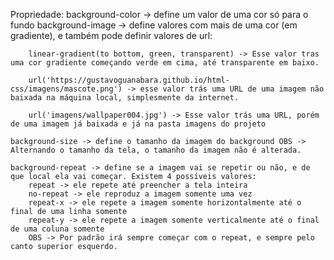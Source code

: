 Propriedade:
    background-color -> define um valor de uma cor só para o fundo
    background-image -> define valores com mais de uma cor (em gradiente), e também pode definir valores de url:

        linear-gradient(to bottom, green, transparent) -> Esse valor tras uma cor gradiente começando verde em cima, até transparente em baixo.

        url('https://gustavoguanabara.github.io/html-css/imagens/mascote.png') -> esse valor trás uma URL de uma imagem não baixada na máquina local, simplesmente da internet.

        url('imagens/wallpaper004.jpg') -> Esse valor trás uma URL, porém de uma imagem já baixada e já na pasta imagens do projeto

    background-size -> define o tamanho da imagem do background OBS -> Alternando o tamanho da tela, o tamanho da imagem não é alterada.

    background-repeat -> define se a imagem vai se repetir ou não, e de que local ela vai começar. Existem 4 possíveis valores:
        repeat -> ele repete até preencher a tela inteira
        no-repeat -> ele reproduz a imagem somente uma vez
        repeat-x -> ele repete a imagem somente horizontalmente até o final de uma linha somente
        repeat-y -> ele repete a imagem somente verticalmente até o final de uma coluna somente
        OBS -> Por padrão irá sempre começar com o repeat, e sempre pelo canto superior esquerdo.

        